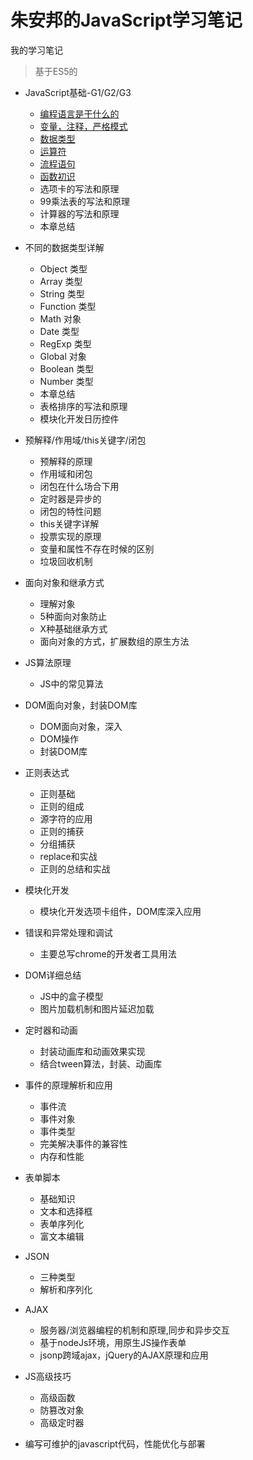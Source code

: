 # 朱安邦的JavaScript学习笔记
我的学习笔记

> 基于ES5的

- JavaScript基础-G1/G2/G3

  - [编程语言是干什么的](./JavaScript-基础/1.编程语言是什么.md)
  - [变量，注释，严格模式](./JavaScript-基础/2.变量，注释，严格模式.md)
  - [数据类型](./JavaScript-基础/3.数据类型.md)
  - [运算符](./JavaScript-基础/4.运算符.md)
  - [流程语句](./JavaScript-基础/5.流程语句.md)
  - [函数初识](./JavaScript-基础/6.函数初识.md)
  - 选项卡的写法和原理
  - 99乘法表的写法和原理
  - 计算器的写法和原理
  - 本章总结

- 不同的数据类型详解

  - Object 类型
  - Array 类型
  - String 类型
  - Function 类型
  - Math 对象
  - Date 类型
  - RegExp 类型
  - Global 对象
  - Boolean 类型
  - Number 类型
  - 本章总结
  - 表格排序的写法和原理
  - 模块化开发日历控件


- 预解释/作用域/this关键字/闭包

    - 预解释的原理
    - 作用域和闭包
    - 闭包在什么场合下用
    - 定时器是异步的
    - 闭包的特性问题
    - this关键字详解
    - 投票实现的原理
    - 变量和属性不存在时候的区别
    - 垃圾回收机制

- 面向对象和继承方式

    - 理解对象
    - 5种面向对象防止
    - X种基础继承方式
    - 面向对象的方式，扩展数组的原生方法

- JS算法原理

    - JS中的常见算法

- DOM面向对象，封装DOM库
    
    - DOM面向对象，深入
    - DOM操作
    - 封装DOM库

- 正则表达式

    - 正则基础
    - 正则的组成
    - 源字符的应用
    - 正则的捕获
    - 分组捕获
    - replace和实战
    - 正则的总结和实战

- 模块化开发

    - 模块化开发选项卡组件，DOM库深入应用
 
- 错误和异常处理和调试

    -  主要总写chrome的开发者工具用法

- DOM详细总结

    - JS中的盒子模型
    - 图片加载机制和图片延迟加载

- 定时器和动画
    - 封装动画库和动画效果实现
    - 结合tween算法，封装、动画库

- 事件的原理解析和应用

    - 事件流
    - 事件对象
    - 事件类型
    - 完美解决事件的兼容性
    - 内存和性能

- 表单脚本
    - 基础知识
    - 文本和选择框
    - 表单序列化
    - 富文本编辑

- JSON

    - 三种类型
    - 解析和序列化

- AJAX 
    - 服务器/浏览器编程的机制和原理,同步和异步交互
    - 基于nodeJs环境，用原生JS操作表单
    - jsonp跨域ajax，jQuery的AJAX原理和应用

- JS高级技巧
    - 高级函数
    - 防篡改对象
    - 高级定时器

- 编写可维护的javascript代码，性能优化与部署
